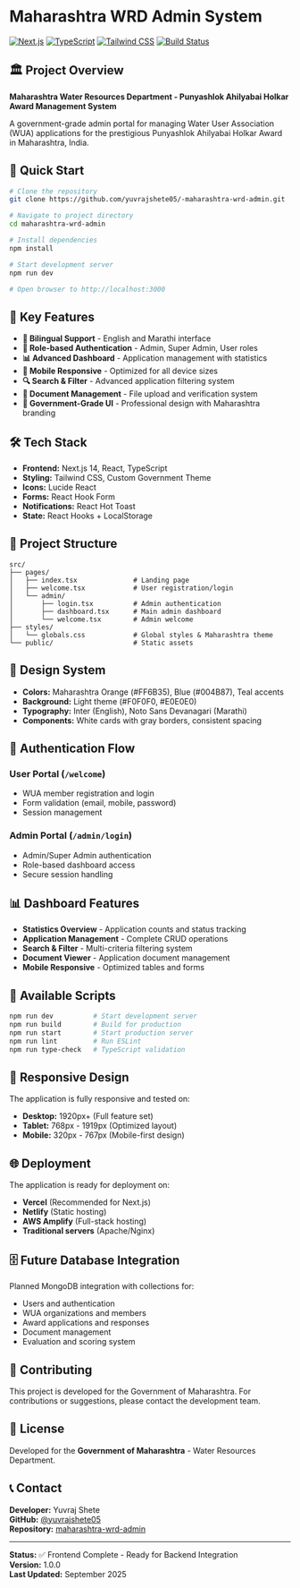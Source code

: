 # Maharashtra WRD Admin System

[![Next.js](https://img.shields.io/badge/Next.js-14-black)](https://nextjs.org/)
[![TypeScript](https://img.shields.io/badge/TypeScript-5.0-blue)](https://www.typescriptlang.org/)
[![Tailwind CSS](https://img.shields.io/badge/Tailwind-CSS-38B2AC)](https://tailwindcss.com/)
[![Build Status](https://img.shields.io/badge/build-passing-brightgreen)](https://github.com/yuvrajshete05/-maharashtra-wrd-admin)

## 🏛️ Project Overview

**Maharashtra Water Resources Department - Punyashlok Ahilyabai Holkar Award Management System**

A government-grade admin portal for managing Water User Association (WUA) applications for the prestigious Punyashlok Ahilyabai Holkar Award in Maharashtra, India.

## 🚀 Quick Start

```bash
# Clone the repository
git clone https://github.com/yuvrajshete05/-maharashtra-wrd-admin.git

# Navigate to project directory
cd maharashtra-wrd-admin

# Install dependencies
npm install

# Start development server
npm run dev

# Open browser to http://localhost:3000
```

## 🎯 Key Features

- **🏢 Bilingual Support** - English and Marathi interface
- **👥 Role-based Authentication** - Admin, Super Admin, User roles
- **📊 Advanced Dashboard** - Application management with statistics
- **📱 Mobile Responsive** - Optimized for all device sizes
- **🔍 Search & Filter** - Advanced application filtering system
- **📄 Document Management** - File upload and verification system
- **🎨 Government-Grade UI** - Professional design with Maharashtra branding

## 🛠️ Tech Stack

- **Frontend:** Next.js 14, React, TypeScript
- **Styling:** Tailwind CSS, Custom Government Theme
- **Icons:** Lucide React
- **Forms:** React Hook Form
- **Notifications:** React Hot Toast
- **State:** React Hooks + LocalStorage

## 📁 Project Structure

```
src/
├── pages/
│   ├── index.tsx              # Landing page
│   ├── welcome.tsx            # User registration/login
│   └── admin/
│       ├── login.tsx          # Admin authentication
│       ├── dashboard.tsx      # Main admin dashboard
│       └── welcome.tsx        # Admin welcome
├── styles/
│   └── globals.css            # Global styles & Maharashtra theme
└── public/                    # Static assets
```

## 🎨 Design System

- **Colors:** Maharashtra Orange (#FF6B35), Blue (#004B87), Teal accents
- **Background:** Light theme (#F0F0F0, #E0E0E0)
- **Typography:** Inter (English), Noto Sans Devanagari (Marathi)
- **Components:** White cards with gray borders, consistent spacing

## 🔐 Authentication Flow

### User Portal (`/welcome`)
- WUA member registration and login
- Form validation (email, mobile, password)
- Session management

### Admin Portal (`/admin/login`)
- Admin/Super Admin authentication
- Role-based dashboard access
- Secure session handling

## 📊 Dashboard Features

- **Statistics Overview** - Application counts and status tracking
- **Application Management** - Complete CRUD operations
- **Search & Filter** - Multi-criteria filtering system
- **Document Viewer** - Application document management
- **Mobile Responsive** - Optimized tables and forms

## 🚀 Available Scripts

```bash
npm run dev          # Start development server
npm run build        # Build for production
npm run start        # Start production server
npm run lint         # Run ESLint
npm run type-check   # TypeScript validation
```

## 📱 Responsive Design

The application is fully responsive and tested on:
- **Desktop:** 1920px+ (Full feature set)
- **Tablet:** 768px - 1919px (Optimized layout)
- **Mobile:** 320px - 767px (Mobile-first design)

## 🌐 Deployment

The application is ready for deployment on:
- **Vercel** (Recommended for Next.js)
- **Netlify** (Static hosting)
- **AWS Amplify** (Full-stack hosting)
- **Traditional servers** (Apache/Nginx)

## 🗄️ Future Database Integration

Planned MongoDB integration with collections for:
- Users and authentication
- WUA organizations and members
- Award applications and responses
- Document management
- Evaluation and scoring system

## 🤝 Contributing

This project is developed for the Government of Maharashtra. For contributions or suggestions, please contact the development team.

## 📄 License

Developed for the **Government of Maharashtra** - Water Resources Department.

## 📞 Contact

**Developer:** Yuvraj Shete  
**GitHub:** [@yuvrajshete05](https://github.com/yuvrajshete05)  
**Repository:** [maharashtra-wrd-admin](https://github.com/yuvrajshete05/-maharashtra-wrd-admin)

---

**Status:** ✅ Frontend Complete - Ready for Backend Integration  
**Version:** 1.0.0  
**Last Updated:** September 2025